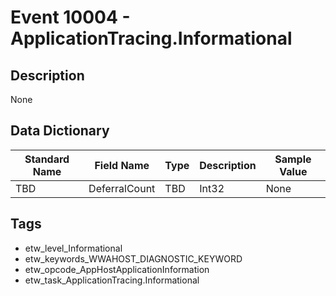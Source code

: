 # Event 10004 - ApplicationTracing.Informational

## Description
None

## Data Dictionary
|Standard Name|Field Name|Type|Description|Sample Value|
|---|---|---|---|---|
|TBD|DeferralCount|TBD|Int32|None|None|

## Tags
* etw_level_Informational
* etw_keywords_WWAHOST_DIAGNOSTIC_KEYWORD
* etw_opcode_AppHostApplicationInformation
* etw_task_ApplicationTracing.Informational